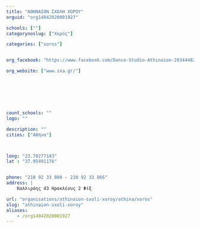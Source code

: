 ```yaml
---
title: "ΑΘΗΝΑΙΟΝ ΣΧΟΛΗ ΧΟΡΟΥ"
orguid: "org14042020001927"

schools: [""]
categorynoslug: ["Χορός"]

categories: ["xoros"]


org_facebook: "https://www.facebook.com/Dance-Studio-Athinaion-203444823023364/"

org_website: ["www.sxa.gr/"]







count_schools: ""
logo: ""

description: ""
cities: ["Αθήνα"]



long: "23.70277143"
lat : "37.95491176"


phone: "210 92 33 800 - 210 92 33 866"
address: |
    Καλλιρόης 43 Ηρακλέους 2 Φίξ

url: "organisations/athinaion-sxoli-xoroy/athina/xoros"
slug: "athinaion-sxoli-xoroy"
aliases:
    - /org14042020001927
---
```



